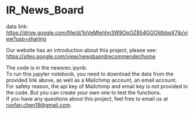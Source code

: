# IR_News_Board  
  
data link: https://drive.google.com/file/d/1qVeMlehhn3W9OpOZ854GGOIitbbpX7jb/view?usp=sharing

Our website has an introduction about this project, please see: https://sites.google.com/view/newsbaordrecommender/home
  
The code is in the newsrec.ipynb.   
To run this jupyter notebook, you need to download the data from the provided link above, as well as a Mailchimp account, an email account.   
For safety reason, the api key of Mailchimp and email key is not provided in the code. But you can create your own one to test the functions.   
If you have any questions about this project, feel free to email us at ruofan.chen19@gmail.com.
